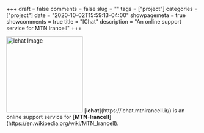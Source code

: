 +++ 
draft = false 
comments = false 
slug = "" 
tags = ["project"]
categories = ["project"]
date = "2020-10-02T15:59:13-04:00"
showpagemeta = true
showcomments = true
title = "IChat"
description = "An online support service for MTN Irancell"
+++

<img src="img/ichat.jpg" alt="Ichat Image" class="img-responsive img-circle text-center ichat" width="200" height="200">
[<b>ichat</b>](https://ichat.mtnirancell.ir/) is an online support service for [<b>MTN-Irancell</b>](https://en.wikipedia.org/wiki/MTN_Irancell).